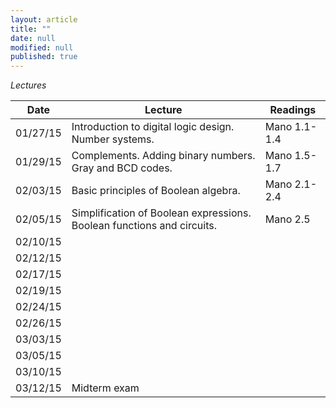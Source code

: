 ```yaml
---
layout: article
title: ""
date: null
modified: null
published: true
---
```


*Lectures*

Date | Lecture | Readings
--------- |---------- | --------- 
01/27/15 | Introduction to digital logic design. Number systems. | Mano 1.1-1.4
01/29/15 | Complements. Adding binary numbers. Gray and BCD codes. | Mano 1.5-1.7
02/03/15 | Basic principles of Boolean algebra. | Mano 2.1-2.4
02/05/15 | Simplification of Boolean expressions. Boolean functions and circuits. | Mano 2.5
02/10/15 ||
02/12/15 ||
02/17/15 ||
02/19/15 ||
02/24/15 ||
02/26/15 ||
03/03/15 ||
03/05/15 ||
03/10/15 ||
03/12/15 | Midterm exam
